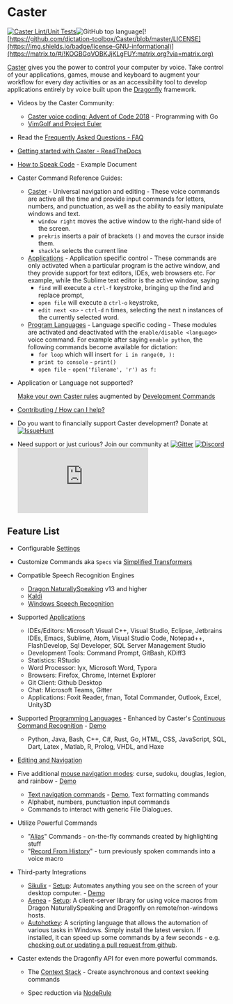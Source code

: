 # Caster
[![Caster Lint/Unit Tests](https://github.com/dictation-toolbox/Caster/actions/workflows/pythonpackage.yml/badge.svg)](https://github.com/dictation-toolbox/Caster/actions/workflows/pythonpackage.yml)![GitHub top language](https://img.shields.io/github/languages/top/dictation-toolbox/Caster)[![https://github.com/dictation-toolbox/Caster/blob/master/LICENSE](https://img.shields.io/badge/license-GNU-informational)](https://matrix.to/#/!KOGBGqVOBKJjKLgFUY:matrix.org?via=matrix.org)

[Caster](https://github.com/dictation-toolbox/Caster) gives you the power to control your computer by voice. Take control of your applications, games, mouse and keyboard to augment your workflow for every day activities or as an accessibility tool to develop applications entirely by voice built upon the [Dragonfly](https://github.com/dictation-toolbox/dragonfly) framework.  

- Videos by the Caster Community:

  - [Caster voice coding: Advent of Code 2018](https://youtu.be/oDsMGroASSw?t=3) - Programming with Go
  - [VimGolf and Project Euler](https://www.youtube.com/watch?v=T1bKAqDhH_E)

- Read the [Frequently Asked Questions - FAQ](https://dictation-toolbox.github.io/Caster/#/meta/Caster_FAQ)

- [Getting started with Caster - ReadTheDocs](https://dictation-toolbox.github.io/Caster/#/Getting_Started/Getting_Started_Overview)

- [How to Speak Code](https://dictation-toolbox.github.io/Caster/#/Getting_Started/How_to_Speak_Code/Speaking/Examples) - Example Document

- Caster Command Reference Guides:

  - [Caster](https://dictation-toolbox.github.io/Caster/#/Caster_Commands/CasterQuickReference) - Universal navigation and editing -  These voice commands are active all the time and provide input commands for letters, numbers, and punctuation, as well as the ability to easily manipulate windows and text. 
    - `window right` moves the active window to the right-hand side of the screen.
    - `prekris` inserts a pair of brackets `()` and moves the cursor inside them.
    - `shackle` selects the current line
  - [Applications](https://dictation-toolbox.github.io/Caster/#/Caster_Commands/Application_Commands_Quick_Reference) - Application specific control - These commands are only activated when a particular program is the active window, and they provide support for text editors, IDEs, web browsers etc. For example, while the Sublime text editor is the active window, saying
    - `find` will execute a `ctrl-f` keystroke, bringing up the find and replace prompt,
    - `open file` will execute a `ctrl-o` keystroke,
    - `edit next <n>` - `ctrl-d` n times, selecting the next n instances of the currently selected word.
  - [Program Languages](https://dictation-toolbox.github.io/Caster/#/Caster_Commands/CCR_languages_Quick_Reference) - Language specific coding - These modules are activated and deactivated with the `enable/disable <language>` voice command. For example after saying `enable python`, the following commands become available for dictation: 
    - `for loop` which will insert `for i in range(0, ):`
    - `print to console` - `print()`
    - `open file` -  `open('filename', 'r') as f:`

- Application or Language not supported?

  [Make your own Caster rules](https://dictation-toolbox.github.io/Caster/#/Rule_Construction/Intro_Into_Rules_and_Grammars) augmented by [Development Commands](https://dictation-toolbox.github.io/Caster/#/Caster_Commands/CCR_languages_Quick_Reference/#VoiceDevCommands)

- [Contributing / How can I help?](https://dictation-toolbox.github.io/Caster/#/Contributing)

- Do you want to financially support Caster development?
  Donate at [![IssueHunt](https://img.shields.io/badge/-IssueHunt-blue)](https://issuehunt.io/r/dictation-toolbox/Caster)

- Need support or just curious? Join our community at [![Gitter](https://img.shields.io/gitter/room/dictation-toolbox/Caster?label=Chat)](https://gitter.im/dictation-toolbox/home) [![Discord](https://img.shields.io/discord/431142802005688340?label=Discord)](https://discord.gg/9eAAsCJ) [![Matrix](https://img.shields.io/matrix/caster:matrix.org?label=Matrix%20Chat&server_fqdn=matrix.org)](https://matrix.to/#/!kDGnKQgJlhrXPevERT:gitter.im/$lZqvz45stPbRFe8a2vMM34WyQUl7ZBa1AZbIhg9yywU?via=gitter.im&via=matrix.org)

## Feature List <!-- {docsify-ignore} -->

- Configurable [Settings](https://dictation-toolbox.github.io/Caster/#/User_Dir/Caster_User_Dir)

- Customize Commands aka `Specs` via [Simplified Transformers](https://dictation-toolbox.github.io/Caster/#/Customize_Caster/Customizing_Starter_Rules)

- Compatible Speech Recognition Engines

  - [Dragon NaturallySpeaking](https://www.nuance.com/dragon.html) v13 and higher
  - [Kaldi](https://dragonfly2.readthedocs.io/en/latest/kaldi_engine.html)
  - [Windows Speech Recognition](https://support.microsoft.com/en-us/help/17208/windows-10-use-speech-recognition)

- Supported [Applications](https://dictation-toolbox.github.io/Caster/#/Caster_Commands/Application_Commands_Quick_Reference)

  - IDEs/Editors: Microsoft Visual C++, Visual Studio, Eclipse, Jetbrains IDEs, Emacs, Sublime, Atom, Visual Studio Code, Notepad++, FlashDevelop, Sql Developer, SQL Server Management Studio
  - Development Tools: Command Prompt, GitBash, KDiff3
  - Statistics: RStudio
  - Word Processor: lyx, Microsoft Word, Typora
  - Browsers: Firefox, Chrome, Internet Explorer
  - Git Client:  Github Desktop
  - Chat: Microsoft Teams, Gitter
  - Applications: Foxit Reader, fman, Total Commander, Outlook, Excel, Unity3D
  
- Supported [Programming Languages](https://dictation-toolbox.github.io/Caster/#/Caster_Commands/CCR_languages_Quick_Reference) - Enhanced by Caster's [Continuous Command Recognition](https://dictation-toolbox.github.io/Caster/#/Rule_Construction/Advanced_Caster_Rules/CCR) - [Demo](https://www.youtube.com/watch?v=Obdegwr_LFc&index=5&list=PLV6JPhkq1x8LHu02YefhUU9rXiB2PK8tc)

  - Python, Java, Bash, C++, C#, Rust, Go, HTML, CSS, JavaScript, SQL, Dart, Latex , Matlab, R, Prolog, VHDL, and Haxe
  
- [Editing and Navigation](https://github.com/dictation-toolbox/Caster/blob/master/CasterQuickReference.pdf)

- Five additional [mouse navigation modes](https://dictation-toolbox.github.io/Caster/#/Caster_Commands/Mouse): curse, sudoku, douglas, legion, and rainbow - [Demo](https://www.youtube.com/watch?v=UISjQBMmQ-I&feature=youtu.be)
  - [Text navigation commands](https://dictation-toolbox.github.io/Caster/#/Caster_Commands/Text_Manipulation) - [Demo](https://www.youtube.com/watch?v=xj8IzNlfM70), Text formatting commands
  - Alphabet, numbers, punctuation input commands
  - Commands to interact with generic File Dialogues.

- Utilize Powerful Commands

  - "[Alias](https://dictation-toolbox.github.io/Caster/#/Caster_Commands/Alias)" Commands - on-the-fly commands created by highlighting stuff
  - "[Record From History](https://dictation-toolbox.github.io/Caster/#/Caster_Commands/Record_Macros)" - turn previously spoken commands into a voice macro 

- Third-party Integrations

  - [Sikulix](http://sikulix.com) - [Setup](https://dictation-toolbox.github.io/Caster/#/Third-party_Integrations/Sikuli): Automates anything you see on the screen of your desktop computer. - [Demo](https://youtu.be/RFdsD2OgDzk?list=PLV6JPhkq1x8LHu02YefhUU9rXiB2PK8tc&t=512)
  - [Aenea](https://github.com/dictation-toolbox/aenea) - [Setup](https://dictation-toolbox.github.io/Caster/#/Third-party_Integrations/Aenea): A client-server library for using voice macros from Dragon NaturallySpeaking and Dragonfly on remote/non-windows hosts.
  - [Autohotkey](https://www.autohotkey.com): A scripting language that allows the automation of various tasks in Windows. Simply install the latest version. If installed, it can speed up some commands by a few seconds - e.g. [checking out or updating a pull request from github](https://dictation-toolbox.github.io/Caster/#/Caster_Commands/Application_Commands_Quick_Reference?id=google-chrome).

- Caster extends the Dragonfly API for even more powerful commands.

  - The [Context Stack](https://dictation-toolbox.github.io/Caster/#/Rule_Construction/Advanced_Caster_Rules/ContextStack) - Create asynchronous and context seeking commands

  - Spec reduction via [NodeRule](https://dictation-toolbox.github.io/Caster/#/Rule_Construction/Advanced_Caster_Rules/NodeRule)
